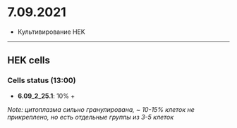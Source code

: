 7.09.2021
==========

- Культивирование HEK

---

## HEK cells
### Cells status (13:00)
- **6.09_2_25.1**: 10% +

*Note: цитоплазма сильно гранулирована, ~ 10-15% клеток не прикреплено, но есть отдельные группы из 3-5 клеток*